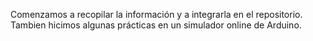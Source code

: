Comenzamos a recopilar la información y a integrarla en el repositorio. Tambien hicimos algunas prácticas en un simulador 
online de Arduino.
